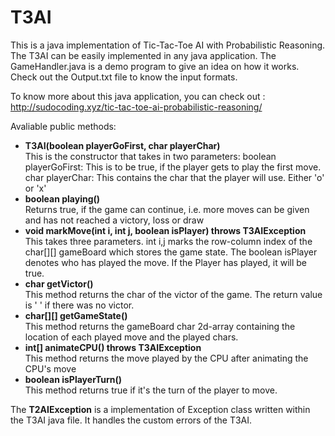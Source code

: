 # T3AI
This is a java implementation of Tic-Tac-Toe AI with Probabilistic Reasoning. 
The T3AI can be easily implemented in any java application. The GameHandler.java is a demo
program to give an idea on how it works. Check out the Output.txt file to know the input formats.

To know more about this java application, you can check out :
http://sudocoding.xyz/tic-tac-toe-ai-probabilistic-reasoning/

Avaliable public methods:
<ul>
  <li><strong>T3AI(boolean playerGoFirst, char playerChar)</strong></br>
  This is the constructor that takes in two parameters: 
  boolean playerGoFirst: This is to be true, if the player gets to play the first move.
  char playerChar: This contains the char that the player will use. Either 'o' or 'x'
  </li>
  <li><strong>boolean playing()</strong></br>
  Returns true, if the game can continue, i.e. more moves can be given and has not reached a victory, loss or draw
  </li>
  <li><strong>void markMove(int i, int j, boolean isPlayer) throws T3AIException</strong></br>
  This takes three parameters. int i,j marks the row-column index of the char[][] gameBoard which stores the game state.
  The boolean isPlayer denotes who has played the move. If the Player has played, it will be true.
  </li>
  <li><strong>char getVictor()</strong></br>
  This method returns the char of the victor of the game. The return value is ' ' if there was no victor.
  </li>
  <li><strong>char[][] getGameState()</strong></br>
  This method returns the gameBoard char 2d-array containing the location of each played move and the played chars.
  </li>
  <li><strong>int[] animateCPU() throws T3AIException</strong></br>
  This method returns the move played by the CPU after animating the CPU's move
  </li>
  <li><strong>boolean isPlayerTurn()</strong></br>
  This method returns true if it's the turn of the player to move.
  </li>
</ul>

The <strong>T2AIException</strong> is a implementation of Exception class written within the T3AI java file. It handles the custom
errors of the T3AI. 
